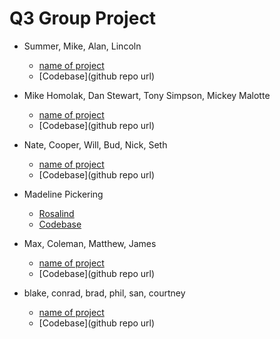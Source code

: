 # Q3 Group Project

* Summer, Mike, Alan, Lincoln
  * [name of project](url)
  * [Codebase](github repo url)

* Mike Homolak, Dan Stewart, Tony Simpson, Mickey Malotte
  * [name of project](url)
  * [Codebase](github repo url)

* Nate, Cooper, Will, Bud, Nick, Seth
  * [name of project](url)
  * [Codebase](github repo url)

* Madeline Pickering
  * [Rosalind](https://rosalind-app.herokuapp.com/)
  * [Codebase](https://github.com/madelinepick/rosalind)

* Max, Coleman, Matthew, James
  * [name of project](url)
  * [Codebase](github repo url)

* blake, conrad, brad, phil, san, courtney
  * [name of project](url)
  * [Codebase](github repo url)
